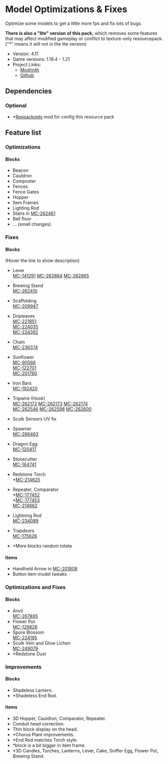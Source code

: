 # Model Optimizations & Fixes

Optimize some models to get a little more fps and fix lots of bugs.

**There is also a "lite" version of this pack,** which removes some features that may affect modified gameplay or conflict to texture-only resourcepack. ("\*" means it will not in the lite version)

- Version: 4.11
- Game versions: 1.19.4 - 1.21
- Project Links:
  - [Modrinth](https://modrinth.com/resourcepack/model-optimizations-and-fixes)
  - [Github](https://github.com/Minecrafthyr/model_optis_and_fixes)

## Dependencies

### Optional

- \*[Respackopts](https://modrinth.com/mod/respackopts) mod for config this resource pack

## Feature list

### Optimizations

#### Blocks

- Beacon
- Cauldron
- Composter
- Fences
- Fence Gates
- Hopper
- Item Frames
- Lighting Rod
- Stairs in [MC-262461](https://bugs.mojang.com/browse/MC-262461)
- Bell floor
- ... (small changes)

### Fixes

#### Blocks

(Hover the link to show description)

- Lever  
  [MC-141291](https://bugs.mojang.com/browse/MC-141291 "lever state blockstate json backwards") [MC-262864](https://bugs.mojang.com/browse/MC-262864 "Lever base texture is mapped upside-down") [MC-262865](https://bugs.mojang.com/browse/MC-262865 "Lever handle is shaded")

- Brewing Stand  
  [MC-262410](https://bugs.mojang.com/browse/MC-262410 "Brewing stand arms appear darker than they should")

- Scaffolding  
  [MC-209947](https://bugs.mojang.com/browse/MC-209947 "minecraft:block/scaffolding_unstable has incorrect cullfaces")

- Dripleaves  
  [MC-221851](https://bugs.mojang.com/browse/MC-221851 "Tilted big dripleaf texture mirrored incorrectly from underneath")  
  [MC-224035](https://bugs.mojang.com/browse/MC-224035 "Small Dripleaf's model is inconsistent")  
  [MC-224392](https://bugs.mojang.com/browse/MC-224392 "Big dripleaves are rendered too dark when blocks are placed adjacent to them while smooth lighting is enabled")

- Chain  
  [MC-236374](https://bugs.mojang.com/browse/MC-236374 "Chains are rendered too dark when blocks are placed adjacent to them while smooth lighting is enabled")

- Sunflower  
  [MC-90566](https://bugs.mojang.com/browse/MC-90566 "The plants of sunflowers don't connect to their stems")  
  [MC-122701](https://bugs.mojang.com/browse/MC-122701 "Sunflowers are stretched")  
  [MC-201760](https://bugs.mojang.com/browse/MC-201760 "Sunflower top half cross model is not mirrored on the back")

- Iron Bars  
  [MC-192420](https://bugs.mojang.com/browse/MC-192420 "Iron bars Z-fight on the bottom and top")

- Tripwire (Hook)  
  [MC-262172](https://bugs.mojang.com/browse/MC-262172 "Tripwire hook model incorrect - stick does not attach to ring symmetrically") [MC-262173](https://bugs.mojang.com/browse/MC-262173 "The tripwire hook model uses the oak planks texture for the stick, rather than the tripwire hook item texture") [MC-262174](https://bugs.mojang.com/browse/MC-262174 "The section of tripwire that is attached to a tripwire hook is stretched")  
  [MC-262546](https://bugs.mojang.com/browse/MC-262546 "Texture mapping on tripwire hook rings appears to be wrong") [MC-262598](https://bugs.mojang.com/browse/MC-262598 'Tripwire textures in the tripwire hook "attached: true" state have a wrong black rendering when the tripwire hook is attached to a non-transparent block') [MC-262600](https://bugs.mojang.com/browse/MC-262600 "Tripwire texture can rotate unexpectedly when neighbouring connections change / is mapped inconsistently")

- Sculk Sensors UV fix

- Spawner  
  [MC-266463](https://bugs.mojang.com/browse/MC-266463 "The interior north and south faces of trial spawners are culled incorrectly")

- Dragon Egg  
  [MC-120417](https://bugs.mojang.com/browse/MC-120417 "Incorrect dragon egg block model")

- Stonecutter  
  [MC-164741](https://bugs.mojang.com/browse/MC-164741 "Stonecutter blades are much brighter when north/south than east/west")

- Redstone Torch  
  \*[MC-214625](https://bugs.mojang.com/browse/MC-214625 "Unlit redstone torches are unaffected by block shading / are evenly lit on all sides")
- Repeater, Comparator  
  \*[MC-177452](https://bugs.mojang.com/browse/MC-177452 "Unneeded faces inside repeater models")  
  \*[MC-177453](https://bugs.mojang.com/browse/MC-177453 "Unneeded faces inside comparator models")  
  [MC-214662](https://bugs.mojang.com/browse/MC-214662 "Redstone torches on repeaters and comparators are shaded differently from normal redstone torches")

- Lightning Rod  
  [MC-234089](https://bugs.mojang.com/browse/MC-234089 "Lightning rods are rendered too dark when blocks are placed adjacent to them while smooth lighting is enabled")

- Trapdoors  
  [MC-175626](https://bugs.mojang.com/browse/MC-175626 "Trapdoors are rendered too dark when blocks are placed adjacent to them while smooth lighting is enabled")

- \*More blocks random rotate

#### Items

- Handheld Arrow in [MC-201808](https://bugs.mojang.com/browse/MC-201808)
- Button item model tweaks

### Optimizations and Fixes

#### Blocks

- Anvil  
  [MC-267895](https://bugs.mojang.com/browse/MC-267895 "Anvil's texture is mapped very strangely")
- Flower Pot  
  [MC-129826](https://bugs.mojang.com/browse/MC-129826 "[\"shade\": false] is missing from potted cross models, resulting in most potted plants appearing darker than they should")
- Spore Blossom  
  [MC-224195](https://bugs.mojang.com/browse/MC-224195 "Parity issue: Differences in the spore blossom model in JE/BE")
- Sculk Vein and Glow Lichen  
  [MC-249079](https://bugs.mojang.com/browse/MC-249079 "Sculk veins not mirrored correctly from behind")
- \*Redstone Dust

### Improvements

#### Blocks

- Shadeless Lantern.
- \*Shadeless End Rod.

#### Items

- 3D Hopper, Cauldron, Comparator, Repeater.
- Conduit head correction.
- Thin block display on the head.
- \*Chorus Plant improvements.
- \*End Rod matches Torch style.
- \*block is a bit bigger in item frame.
- \*3D Candles, Torches, Lanterns, Lever, Cake, Sniffer Egg, Flower Pot, Brewing Stand.
